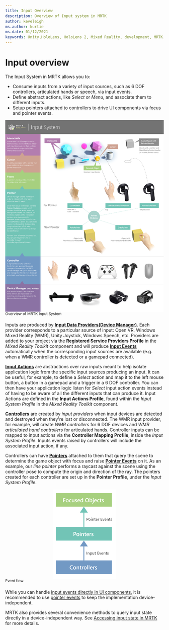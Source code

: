 ```yaml
---
title: Input Overview
description: Overview of Input system in MRTK
author: keveleigh
ms.author: kurtie
ms.date: 01/12/2021
keywords: Unity,HoloLens, HoloLens 2, Mixed Reality, development, MRTK,
---
```


# Input overview

The Input System in MRTK allows you to:

- Consume inputs from a variety of input sources, such as 6 DOF controllers, articulated hands or speech, via input events.
- Define abstract actions, like *Select* or *Menu*, and associate them to different inputs.
- Setup pointers attached to controllers to drive UI components via focus and pointer events.

<img src="../Images/Input/MRTK_InputSystem.png" style="display:block;margin-left:auto;margin-right:auto;" alt="Input System">
<sup>Overview of MRTK Input System</sup>

Inputs are produced by [**Input Data Providers(Device Manager)**](InputProviders.md). Each provider corresponds to a particular source of input: Open VR, Windows Mixed Reality (WMR), Unity Joystick, Windows Speech, etc. Providers are added to your project via the **Registered Service Providers Profile** in the *Mixed Reality Toolkit* component and will produce [**Input Events**](InputEvents.md) automatically when the corresponding input sources are available (e.g. when a WMR controller is detected or a gamepad connected).

[**Input Actions**](InputActions.md) are abstractions over raw inputs meant to help isolate application logic from the specific input sources producing an input. It can be useful, for example, to define a *Select* action and map it to the left mouse button, a button in a gamepad and a trigger in a 6 DOF controller. You can then have your application logic listen for *Select* input action events instead of having to be aware of all the different inputs that can produce it. Input Actions are defined in the **Input Actions Profile**, found within the *Input System Profile* in the *Mixed Reality Toolkit* component.

[**Controllers**](Controllers.md) are created by *input providers* when input devices are detected and destroyed when they're lost or disconnected. The WMR input provider, for example, will create *WMR controllers* for 6 DOF devices and *WMR articulated hand controllers* for articulated hands. Controller inputs can be mapped to input actions via the **Controller Mapping Profile**, inside the *Input System Profile*. Inputs events raised by controllers will include the associated input action, if any.

Controllers can have [**Pointers**](Pointers.md) attached to them that query the scene to determine the game object with focus and raise [**Pointer Events**](Pointers.md#pointer-event-interfaces) on it. As an example, our *line pointer* performs a raycast against the scene using the controller pose to compute the origin and direction of the ray. The pointers created for each controller are set up in the **Pointer Profile**, under the *Input System Profile*.

<img src="../Images/Input/MRTK_Input_EventFlow.png" width="200px" style="display:block;margin-left:auto;margin-right:auto;" alt="Event Flow">
<sup>Event flow.</sup>

While you can handle [input events directly in UI components](InputEvents.md), it is recommended to use [pointer events](pointers.md#pointer-event-interfaces) to keep the implementation device-independent.

MRTK also provides several convenience methods to query input state directly in a device-independent way. See [Accessing input state in MRTK](InputState.md) for more details.
